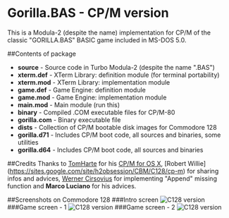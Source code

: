 # Gorilla.BAS - CP/M version

This is a Modula-2 (despite the name) implementation for CP/M of the classic "GORILLA.BAS" BASIC game included in MS-DOS 5.0.

##Contents of package
- **source** - Source code in Turbo Modula-2 (despite the name ".BAS")
 - **xterm.def** - XTerm Library: definition module (for terminal portability)
 - **xterm.mod** - XTerm Library: implementation module
 - **game.def** - Game Engine: definition module
 - **game.mod** - Game Engine: implementation module
 - **main.mod** - Main module (run this)
- **binary** - Compiled .COM executable files for CP/M-80
 - **gorilla.com** - Binary executable file
- **dists** - Collection of CP/M bootable disk images for Commodore 128
 - **gorilla.d71** - Includes CP/M boot code, all sources and binaries, some utilities
 - **gorilla.d64** - Includes CP/M boot code, all sources and binaries

##Credits
Thanks to [TomHarte](https://github.com/TomHarte) for his [CP/M for OS X](https://github.com/TomHarte/CP-M-for-OS-X), [Robert Willie] (https://sites.google.com/site/h2obsession/CBM/C128/cp-m) for sharing infos and advices, [Werner Cirsovius](http://cirsovius.de/CPM/Projekte/TURBO-PASCAL/Append/turbo-04-en.html) for implementing "Append" missing function and **Marco Luciano** for his advices.

##Screenshots on Commodore 128
###Intro screen
![C128 version](http://www.sblendorio.eu/images/gorilla-1.png)
###Game screen - 1
![C128 version](http://www.sblendorio.eu/images/gorilla-2.png)
###Game screen - 2
![C128 version](http://www.sblendorio.eu/images/gorilla-3.png)
